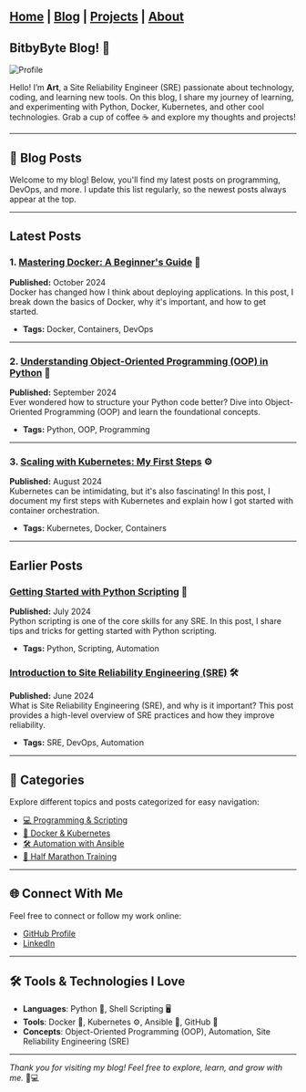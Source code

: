 
[Home](index.md) | [Blog](blog.md) | [Projects](projects.md) | [About](about.md)
--- 

## BitbyByte Blog! 🚀 

![Profile](https://github.com/athreyas.png?size=200) <!-- Replace with your actual GitHub username -->

Hello! I’m **Art**, a Site Reliability Engineer (SRE) passionate about technology, coding, and learning new tools. On this blog, I share my journey of learning, and experimenting with Python, Docker, Kubernetes, and other cool technologies. Grab a cup of coffee ☕️ and explore my thoughts and projects!

---

## 📝 Blog Posts

Welcome to my blog! Below, you'll find my latest posts on programming, DevOps, and more. I update this list regularly, so the newest posts always appear at the top.

---

## Latest Posts

### 1. [Mastering Docker: A Beginner's Guide](docker.md) 🐳
**Published:** October 2024  
Docker has changed how I think about deploying applications. In this post, I break down the basics of Docker, why it's important, and how to get started.
- **Tags:** Docker, Containers, DevOps

---

### 2. [Understanding Object-Oriented Programming (OOP) in Python](oop.md) 🐍
**Published:** September 2024  
Ever wondered how to structure your Python code better? Dive into Object-Oriented Programming (OOP) and learn the foundational concepts.
- **Tags:** Python, OOP, Programming

---

### 3. [Scaling with Kubernetes: My First Steps](kubernetes.md) ⚙️
**Published:** August 2024  
Kubernetes can be intimidating, but it's also fascinating! In this post, I document my first steps with Kubernetes and explain how I got started with container orchestration.
- **Tags:** Kubernetes, Docker, Containers

---

## Earlier Posts

### [Getting Started with Python Scripting](python-scripting.md) 🐍  
**Published:** July 2024  
Python scripting is one of the core skills for any SRE. In this post, I share tips and tricks for getting started with Python scripting.
- **Tags:** Python, Scripting, Automation

### [Introduction to Site Reliability Engineering (SRE)](sre-introduction.md) 🛠️  
**Published:** June 2024  
What is Site Reliability Engineering (SRE), and why is it important? This post provides a high-level overview of SRE practices and how they improve reliability.
- **Tags:** SRE, DevOps, Automation

---

## 🌟 Categories

Explore different topics and posts categorized for easy navigation:

- [💻 Programming & Scripting](programming.md)
- [🐳 Docker & Kubernetes](docker-kubernetes.md)
- [🛠️ Automation with Ansible](ansible.md)
- [🏃 Half Marathon Training](half-marathon.md)

---

## 🌐 Connect With Me

Feel free to connect or follow my work online:

- [GitHub Profile](https://github.com/athreyas)  
- [LinkedIn](https://linkedin.com/in/athreyas)

---

## 🛠️ Tools & Technologies I Love

- **Languages**: Python 🐍, Shell Scripting 🖥️
- **Tools**: Docker 🐳, Kubernetes ⚙️, Ansible 🔧, GitHub 🚀
- **Concepts**: Object-Oriented Programming (OOP), Automation, Site Reliability Engineering (SRE)

---

_Thank you for visiting my blog! Feel free to explore, learn, and grow with me._ 🎉💻
